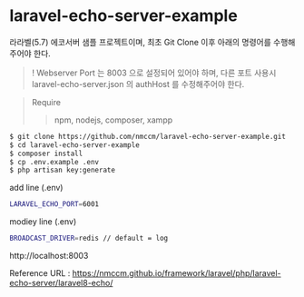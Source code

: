 # laravel-echo-server-example

라라벨(5.7) 에코서버 샘플 프로젝트이며, 최초 Git Clone 이후 아래의 명령어를 수행해주어야 한다.

> ! Webserver Port 는 8003 으로 설정되어 있어야 하며, 다른 포트 사용시 laravel-echo-server.json 의 authHost 를 수정해주어야 한다. 

> Require
>> npm, nodejs, composer, xampp

```bash
$ git clone https://github.com/nmccm/laravel-echo-server-example.git
$ cd laravel-echo-server-example
$ composer install
$ cp .env.example .env
$ php artisan key:generate
```

add line (.env)

```bash
LARAVEL_ECHO_PORT=6001
```

modiey line (.env)

```bash
BROADCAST_DRIVER=redis // default = log
```

http://localhost:8003

Reference URL : https://nmccm.github.io/framework/laravel/php/laravel-echo-server/laravel8-echo/
